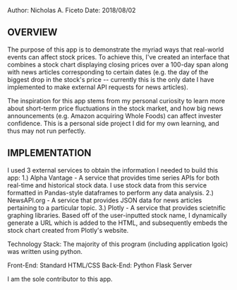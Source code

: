 Author: Nicholas A. Ficeto
Date: 2018/08/02

OVERVIEW
--------
The purpose of this app is to demonstrate the myriad ways that real-world events can affect stock prices.  To achieve this, 
I've created an interface that combines a stock chart displaying closing prices over a 100-day span along with news articles 
corresponding to certain dates (e.g. the day of the biggest drop in the stock's price -- currently this is the only date I have
implemented to make external API requests for news articles).

The inspiration for this app stems from my personal curiosity to learn more about short-term price fluctuations in the stock
market, and how big news announcements (e.g. Amazon acquiring Whole Foods) can affect invester confidence.  This is a personal
side project I did for my own learning, and thus may not run perfectly.

IMPLEMENTATION
--------------
I used 3 external services to obtain the information I needed to build this app:
1.) Alpha Vantage - A service that provides time series APIs for both real-time and historical stock data.  I use stock data from this service formatted in Pandas-style dataframes to perform any data analysis.
2.) NewsAPI.org - A service that provides JSON data for news articles pertaining to a particular topic.
3.) Plotly - A service that provides scietnific graphing libraries.  Based off of the user-inputted stock name, I dynamically generate
a URL which is added to the HTML, and subsequently embeds the stock chart created from Plotly's website.

Technology Stack: The majority of this program (including application lgoic) was written using python.


Front-End: Standard HTML/CSS
Back-End: Python Flask Server


I am the sole contributor to this app.